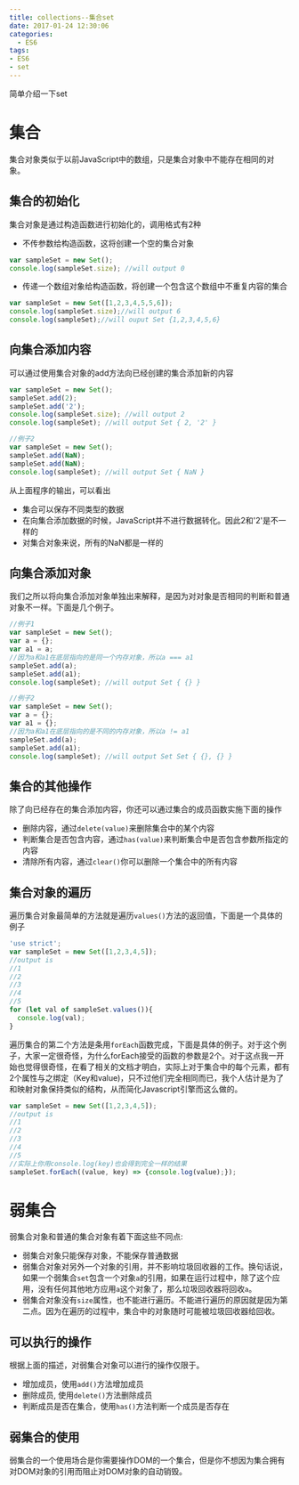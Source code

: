 ```yaml
---
title: collections--集合set
date: 2017-01-24 12:30:06
categories:
  - ES6
tags:
- ES6
- set
---
```

简单介绍一下set
<!--more-->
# 集合  
集合对象类似于以前JavaScript中的数组，只是集合对象中不能存在相同的对象。  
## 集合的初始化  
集合对象是通过构造函数进行初始化的，调用格式有2种  
* 不传参数给构造函数，这将创建一个空的集合对象  
```javascript 
var sampleSet = new Set();
console.log(sampleSet.size); //will output 0
```
* 传递一个数组对象给构造函数，将创建一个包含这个数组中不重复内容的集合  
```javascript 
var sampleSet = new Set([1,2,3,4,5,5,6]);
console.log(sampleSet.size);//will output 6
console.log(sampleSet);//will ouput Set {1,2,3,4,5,6}
```

## 向集合添加内容  
可以通过使用集合对象的add方法向已经创建的集合添加新的内容

```javascript
var sampleSet = new Set();
sampleSet.add(2);
sampleSet.add('2');
console.log(sampleSet.size); //will output 2
console.log(sampleSet); //will output Set { 2, '2' }

//例子2
var sampleSet = new Set();
sampleSet.add(NaN);
sampleSet.add(NaN);
console.log(sampleSet); //will output Set { NaN }
```

从上面程序的输出，可以看出  
* 集合可以保存不同类型的数据
* 在向集合添加数据的时候，JavaScript并不进行数据转化。因此2和'2'是不一样的  
* 对集合对象来说，所有的NaN都是一样的

## 向集合添加对象  
我们之所以将向集合添加对象单独出来解释，是因为对对象是否相同的判断和普通对象不一样。下面是几个例子。  
```javascript  
//例子1
var sampleSet = new Set();
var a = {};
var a1 = a;
//因为a和a1在底层指向的是同一个内存对象，所以a === a1
sampleSet.add(a);
sampleSet.add(a1);
console.log(sampleSet); //will output Set { {} }

//例子2
var sampleSet = new Set();
var a = {};
var a1 = {};
//因为a和a1在底层指向的是不同的内存对象，所以a != a1
sampleSet.add(a);
sampleSet.add(a1);
console.log(sampleSet); //will output Set Set { {}, {} }
```

## 集合的其他操作  
除了向已经存在的集合添加内容，你还可以通过集合的成员函数实施下面的操作  
* 删除内容，通过```delete(value)```来删除集合中的某个内容  
* 判断集合是否包含内容，通过```has(value)```来判断集合中是否包含参数所指定的内容  
* 清除所有内容，通过```clear()```你可以删除一个集合中的所有内容  

## 集合对象的遍历  
遍历集合对象最简单的方法就是遍历```values()```方法的返回值，下面是一个具体的例子  
```javascript  
'use strict';
var sampleSet = new Set([1,2,3,4,5]);
//output is
//1
//2
//3
//4
//5
for (let val of sampleSet.values()){
  console.log(val);
}
```
遍历集合的第二个方法是条用```forEach```函数完成，下面是具体的例子。对于这个例子，大家一定很奇怪，为什么forEach接受的函数的参数是2个。对于这点我一开始也觉得很奇怪，在看了相关的文档才明白，实际上对于集合中的每个元素，都有2个属性与之绑定（Key和value)，只不过他们完全相同而已，我个人估计是为了和映射对象保持类似的结构，从而简化Javascript引擎而这么做的。  
```javascript
var sampleSet = new Set([1,2,3,4,5]);
//output is
//1
//2
//3
//4
//5
//实际上你用console.log(key)也会得到完全一样的结果
sampleSet.forEach((value, key) => {console.log(value);});
```
# 弱集合  
弱集合对象和普通的集合对象有着下面这些不同点:  
* 弱集合对象只能保存对象，不能保存普通数据  
* 弱集合对象对另外一个对象的引用，并不影响垃圾回收器的工作。换句话说，如果一个弱集合```set```包含一个对象```a```的引用，如果在运行过程中，除了这个应用，没有任何其他地方应用```a```这个对象了，那么垃圾回收器将回收```a```。
* 弱集合对象没有```size```属性，也不能进行遍历。不能进行遍历的原因就是因为第二点。因为在遍历的过程中，集合中的对象随时可能被垃圾回收器给回收。  

## 可以执行的操作  
根据上面的描述，对弱集合对象可以进行的操作仅限于。  
* 增加成员，使用```add()```方法增加成员  
* 删除成员, 使用```delete()```方法删除成员  
* 判断成员是否在集合，使用```has()```方法判断一个成员是否存在

## 弱集合的使用  
弱集合的一个使用场合是你需要操作DOM的一个集合，但是你不想因为集合拥有对DOM对象的引用而阻止对DOM对象的自动销毁。  

